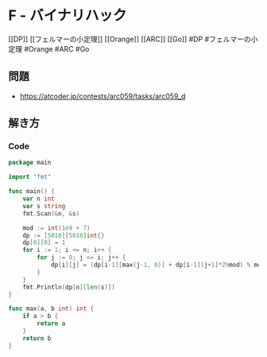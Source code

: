 # F - バイナリハック
[[DP]] [[フェルマーの小定理]] [[Orange]] [[ARC]] [[Go]]
#DP #フェルマーの小定理 #Orange #ARC #Go 

## 問題
- https://atcoder.jp/contests/arc059/tasks/arc059_d

## 解き方
### Code
```go
package main

import "fmt"

func main() {
	var n int
	var s string
	fmt.Scan(&n, &s)

	mod := int(1e9 + 7)
	dp := [5010][5010]int{}
	dp[0][0] = 1
	for i := 1; i <= n; i++ {
		for j := 0; j <= i; j++ {
			dp[i][j] = (dp[i-1][max(j-1, 0)] + dp[i-1][j+1]*2%mod) % mod
		}
	}
	fmt.Println(dp[n][len(s)])
}

func max(a, b int) int {
	if a > b {
		return a
	}
	return b
}
```